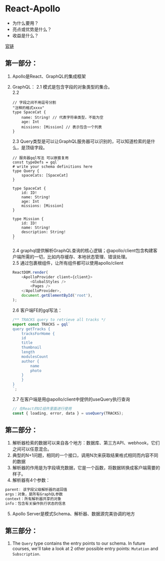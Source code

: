 # React-Apollo

* 为什么要用？
* 亮点或优势是什么？
* 收益是什么？

[官链](https://apollographqlcn.github.io/react-docs-cn/)
## 第一部分：
1. Apollo是React、GraphQL的集成框架
2. GraphQL：
    2.1 模式是包含字段的对象类型的集合。  
    2.2  
    ```gql
    // 字段之间不用逗号分割
    "注释的格式xxxx"
    type SpaceCat {  
        name: String! // 代表字符串类型，不能为空
        age: Int  
        missions: [Mission] // 表示包含一个列表
    }
    ```
    2.3 Query类型是可以让GraphQL服务器可以识别的，可以知道检索的是什么，是顶级字段。  
    ```gql
    // 服务器gql写法 可以嵌套复用
    const typeDefs = gql`
    # write your schema definitions here
    type Query {
        spaceCats: [SpaceCat]
    }

    type SpaceCat {
        id: ID!
        name: String!
        age: Int
        missions: [Mission]
    }

    type Mission {
        id: ID!
        name: String!
        description: String!
    }
    `
    ````
    2.4 graphql提供解析GraphQL查询的核心逻辑；@apollo/client包含构建客户端所需的一切，比如内存缓存、本地状态管理、错误处理。  
    2.5 通过包裹根组件，让所有组件都可以使用apollo/client  

    ```js
    ReactDOM.render(  
        <ApolloProvider client={client}>    
            <GlobalStyles />    
            <Pages />  
        </ApolloProvider>,  
        document.getElementById('root'),
    );
    ```

    2.6 客户端FE的gql写法：  
    ```js
    /** TRACKS query to retrieve all tracks */
    export const TRACKS = gql`
    query getTracks {
        tracksForHome {
        id
        title
        thumbnail
        length
        modulesCount
        author {
            name
            photo
        }
        }
    }
    `;
    ```

    2.7 在客户端是用@apollo/client中提供的useQuery执行查询  
    ```js
    // 在React的UI组件里面进行使用
    const { loading, error, data } = useQuery(TRACKS);
    ```

## 第二部分：
1. 解析器检索的数据可以来自各个地方：数据库、第三方API、webhook，它们之间可以任意混合。
2. 典型的N+1问题，相同的一个接口，调用N次来获取结果格式相同而内容不同的数据
3. 解析器的作用是为字段填充数据，它是一个函数，将数据转换成客户端需要的样子。
4. 解析器有4个参数：
```js
parent: 该字段父级解析器的返回值
args：对象，是所有GraphQL参数
context：所有解析器共享的对象
info：包含有关操作执行状态的信息
```
5. Apollo Server是模式Schema、解析器、数据源完美协调的地方

## 第三部分：
1. The `Query` type contains the entry points to our schema. In future courses, we'll take a look at 2 other possible entry points: `Mutation` and `Subscription`.
